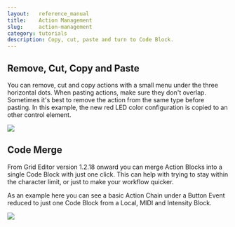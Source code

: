 ```yaml
---
layout:   reference_manual
title:    Action Management
slug:     action-management
category: tutorials
description: Copy, cut, paste and turn to Code Block.
---
```


## Remove, Cut, Copy and Paste

You can remove, cut and copy actions with a small menu under the three horizontal dots. When pasting actions, make sure they don't overlap. Sometimes it's best to remove the action from the same type before pasting.
In this example, the new red LED color configuration is copied to an other control element.

![](https://intech.studio/_cms/2021-07-13/copy_action.gif)

## Code Merge

From Grid Editor version 1.2.18 onward you can merge Action Blocks into a single Code Block with just one click. This can help with trying to stay within the character limit, or just to make your workflow quicker.

As an example here you can see a basic Action Chain under a Button Event reduced to just one Code Block from a Local, MIDI and Intensity Block.

![](/images/docs/code_merge.png)